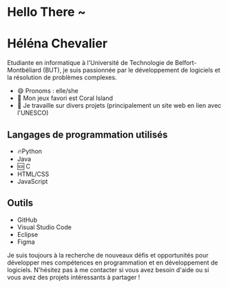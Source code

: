 # Hello There ~
# Héléna Chevalier

Etudiante en informatique à l'Université de Technologie de Belfort-Montbéliard (BUT), je suis passionnée par le développement de logiciels et la résolution de problèmes complexes.

- 😄 Pronoms :  elle/she
- 🌱 Mon jeux favori est Coral Island
- 🔭 Je travaille sur divers projets (principalement un site web en lien avec l'UNESCO)

## Langages de programmation utilisés

- 🔥Python
- Java
- 🆘 C
- HTML/CSS
- JavaScript

## Outils

- GitHub
- Visual Studio Code
- Eclipse
- Figma

Je suis toujours à la recherche de nouveaux défis et opportunités pour développer mes compétences en programmation et en développement de logiciels. N'hésitez pas à me contacter si vous avez besoin d'aide ou si vous avez des projets intéressants à partager !
